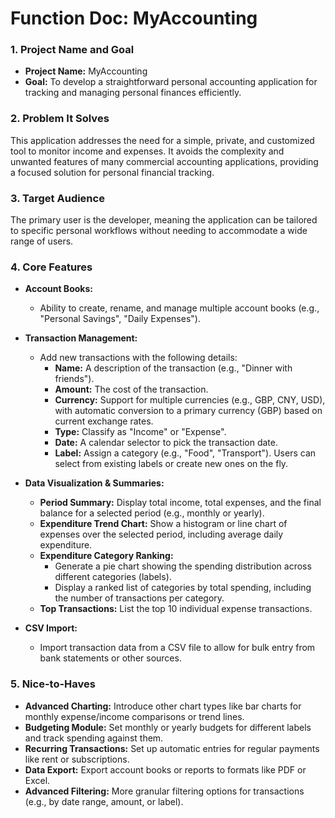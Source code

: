 # Function Doc: MyAccounting

### 1. Project Name and Goal

*   **Project Name:** MyAccounting
*   **Goal:** To develop a straightforward personal accounting application for tracking and managing personal finances efficiently.

### 2. Problem It Solves

This application addresses the need for a simple, private, and customized tool to monitor income and expenses. It avoids the complexity and unwanted features of many commercial accounting applications, providing a focused solution for personal financial tracking.

### 3. Target Audience

The primary user is the developer, meaning the application can be tailored to specific personal workflows without needing to accommodate a wide range of users.

### 4. Core Features

*   **Account Books:**
    *   Ability to create, rename, and manage multiple account books (e.g., "Personal Savings", "Daily Expenses").

*   **Transaction Management:**
    *   Add new transactions with the following details:
        *   **Name:** A description of the transaction (e.g., "Dinner with friends").
        *   **Amount:** The cost of the transaction.
        *   **Currency:** Support for multiple currencies (e.g., GBP, CNY, USD), with automatic conversion to a primary currency (GBP) based on current exchange rates.
        *   **Type:** Classify as "Income" or "Expense".
        *   **Date:** A calendar selector to pick the transaction date.
        *   **Label:** Assign a category (e.g., "Food", "Transport"). Users can select from existing labels or create new ones on the fly.

*   **Data Visualization & Summaries:**
    *   **Period Summary:** Display total income, total expenses, and the final balance for a selected period (e.g., monthly or yearly).
    *   **Expenditure Trend Chart:** Show a histogram or line chart of expenses over the selected period, including average daily expenditure.
    *   **Expenditure Category Ranking:**
        *   Generate a pie chart showing the spending distribution across different categories (labels).
        *   Display a ranked list of categories by total spending, including the number of transactions per category.
    *   **Top Transactions:** List the top 10 individual expense transactions.


*   **CSV Import:**
    *   Import transaction data from a CSV file to allow for bulk entry from bank statements or other sources.

### 5. Nice-to-Haves

*   **Advanced Charting:** Introduce other chart types like bar charts for monthly expense/income comparisons or trend lines.
*   **Budgeting Module:** Set monthly or yearly budgets for different labels and track spending against them.
*   **Recurring Transactions:** Set up automatic entries for regular payments like rent or subscriptions.
*   **Data Export:** Export account books or reports to formats like PDF or Excel.
*   **Advanced Filtering:** More granular filtering options for transactions (e.g., by date range, amount, or label).
